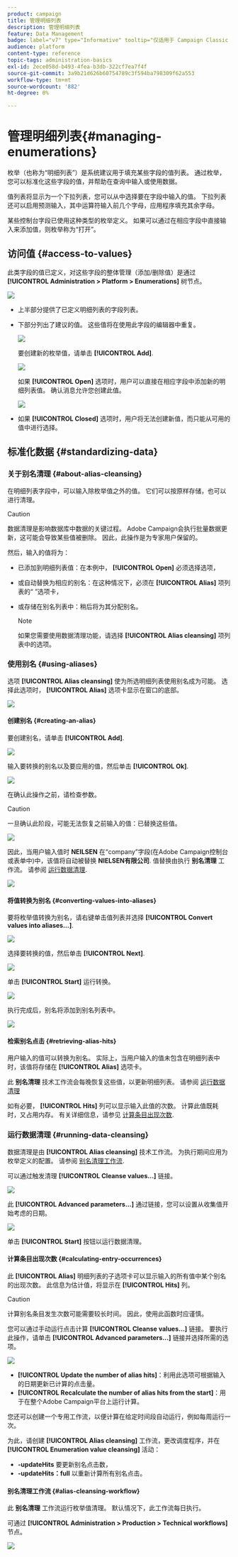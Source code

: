 ```yaml
---
product: campaign
title: 管理明细列表
description: 管理明细列表
feature: Data Management
badge: label="v7" type="Informative" tooltip="仅适用于 Campaign Classic v7"
audience: platform
content-type: reference
topic-tags: administration-basics
exl-id: 2ece058d-b493-4fea-b3db-322cf7ea7f4f
source-git-commit: 3a9b21d626b60754789c3f594ba798309f62a553
workflow-type: tm+mt
source-wordcount: '882'
ht-degree: 0%

---
```


# 管理明细列表{#managing-enumerations}



枚举（也称为“明细列表”）是系统建议用于填充某些字段的值列表。 通过枚举，您可以标准化这些字段的值，并帮助在查询中输入或使用数据。

值列表将显示为一个下拉列表，您可以从中选择要在字段中输入的值。 下拉列表还可以启用预测输入，其中运算符输入前几个字母，应用程序填充其余字母。

某些控制台字段已使用这种类型的枚举定义。 如果可以通过在相应字段中直接输入来添加值，则枚举称为“打开”。

## 访问值 {#access-to-values}

此类字段的值已定义，对这些字段的整体管理（添加/删除值）是通过 **[!UICONTROL Administration > Platform > Enumerations]** 树节点。

![](assets/s_ncs_user_itemized_list_node.png)

* 上半部分提供了已定义明细列表的字段列表。
* 下部分列出了建议的值。 这些值将在使用此字段的编辑器中重复。

  ![](assets/s_ncs_user_itemized_list_values.png)

  要创建新的枚举值，请单击 **[!UICONTROL Add]**.

  ![](assets/s_ncs_user_itemized_list.png)

  如果 **[!UICONTROL Open]** 选项时，用户可以直接在相应字段中添加新的明细列表值。 确认消息允许您创建此值。

  ![](assets/s_ncs_user_itemized_list_new_value.png)

* 如果 **[!UICONTROL Closed]** 选项时，用户将无法创建新值，而只能从可用的值中进行选择。

## 标准化数据 {#standardizing-data}

### 关于别名清理 {#about-alias-cleansing}

在明细列表字段中，可以输入除枚举值之外的值。 它们可以按原样存储，也可以进行清理。

>[!CAUTION]
>
>数据清理是影响数据库中数据的关键过程。 Adobe Campaign会执行批量数据更新，这可能会导致某些值被删除。 因此，此操作是为专家用户保留的。

然后，输入的值将为：

* 已添加到明细列表值：在本例中， **[!UICONTROL Open]** 必须选择选项，
* 或自动替换为相应的别名：在这种情况下，必须在 **[!UICONTROL Alias]** 项列表的“ ”选项卡，
* 或存储在别名列表中：稍后将为其分配别名。

  >[!NOTE]
  >
  >如果您需要使用数据清理功能，请选择 **[!UICONTROL Alias cleansing]** 项列表中的选项。

### 使用别名 {#using-aliases}

选项 **[!UICONTROL Alias cleansing]** 使为所选明细列表使用别名成为可能。 选择此选项时， **[!UICONTROL Alias]** 选项卡显示在窗口的底部。

![](assets/s_ncs_user_itemized_list_alias_option.png)

#### 创建别名 {#creating-an-alias}

要创建别名，请单击 **[!UICONTROL Add]**.

![](assets/s_ncs_user_itemized_list_alias_create.png)

输入要转换的别名以及要应用的值，然后单击 **[!UICONTROL Ok]**.

![](assets/s_ncs_user_itemized_list_alias_create_2.png)

在确认此操作之前，请检查参数。

>[!CAUTION]
>
>一旦确认此阶段，可能无法恢复之前输入的值：已替换这些值。

![](assets/s_ncs_user_itemized_list_alias_create_3.png)

因此，当用户输入值时 **NEILSEN** 在“company”字段(在Adobe Campaign控制台或表单中)中，该值将自动被替换 **NIELSEN有限公司**. 值替换由执行 **别名清理** 工作流。 请参阅 [运行数据清理](#running-data-cleansing).

![](assets/s_ncs_user_itemized_list_alias_use.png)

#### 将值转换为别名 {#converting-values-into-aliases}

要将枚举值转换为别名，请右键单击值列表并选择 **[!UICONTROL Convert values into aliases...]**.

![](assets/s_ncs_user_itemized_list_alias_detail.png)

选择要转换的值，然后单击 **[!UICONTROL Next]**.

![](assets/s_ncs_user_itemized_list_alias_transform.png)

单击 **[!UICONTROL Start]** 运行转换。

![](assets/s_ncs_user_itemized_list_alias_detail1.png)

执行完成后，别名将添加到别名列表中。

![](assets/s_ncs_user_itemized_list_alias_detail2.png)

#### 检索别名点击 {#retrieving-alias-hits}

用户输入的值可以转换为别名。 实际上，当用户输入的值未包含在明细列表中时，该值将存储在 **[!UICONTROL Alias]** 选项卡。

此 **别名清理** 技术工作流会每晚恢复这些值，以更新明细列表。 请参阅 [运行数据清理](#running-data-cleansing)

如有必要， **[!UICONTROL Hits]** 列可以显示输入此值的次数。 计算此值既耗时，又占用内存。 有关详细信息，请参见 [计算条目出现次数](#calculating-entry-occurrences).

### 运行数据清理 {#running-data-cleansing}

数据清理是由 **[!UICONTROL Alias cleansing]** 技术工作流。 为执行期间应用为枚举定义的配置。 请参阅 [别名清理工作流](#alias-cleansing-workflow).

可以通过触发清理 **[!UICONTROL Cleanse values...]** 链接。

![](assets/s_ncs_user_itemized_list_alias_start_normalize.png)

此 **[!UICONTROL Advanced parameters...]** 通过链接，您可以设置从收集值开始考虑的日期。

![](assets/s_ncs_user_itemized_list_alias_normalize.png)

单击 **[!UICONTROL Start]** 按钮以运行数据清理。

#### 计算条目出现次数 {#calculating-entry-occurrences}

此 **[!UICONTROL Alias]** 明细列表的子选项卡可以显示输入的所有值中某个别名的出现次数。 此信息为估计值，将显示在 **[!UICONTROL Hits]** 列。

>[!CAUTION]
>
>计算别名条目发生次数可能需要较长时间。 因此，使用此函数时应谨慎。

您可以通过手动运行点击计算 **[!UICONTROL Cleanse values...]** 链接。 要执行此操作，请单击 **[!UICONTROL Advanced parameters...]** 链接并选择所需的选项。

![](assets/s_ncs_user_itemized_list_alias_hits.png)

* **[!UICONTROL Update the number of alias hits]**：利用此选项可根据输入的日期更新已计算的点击量。
* **[!UICONTROL Recalculate the number of alias hits from the start]**：用于在整个Adobe Campaign平台上运行计算。

您还可以创建一个专用工作流，以便计算在给定时间段自动运行，例如每周运行一次。

为此，请创建 **[!UICONTROL Alias cleansing]** 工作流，更改调度程序，并在 **[!UICONTROL Enumeration value cleansing]** 活动：

* **-updateHits** 要更新别名点击数，
* **-updateHits：full** 以重新计算所有别名点击。

#### 别名清理工作流 {#alias-cleansing-workflow}

此 **别名清理** 工作流运行枚举值清理。 默认情况下，此工作流每日执行。

可通过 **[!UICONTROL Administration > Production > Technical workflows]** 节点。

![](assets/s_ncs_user_itemized_list_alias_wf.png)
